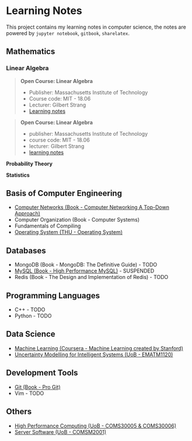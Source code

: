 Learning Notes
=========================

This project contains my learning notes in computer science, the notes are powered by `jupyter notebook`, `gitbook`, `sharelatex`.


Mathematics
-------------------------

### Linear Algebra

> **Open Course: Linear Algebra**
> * Publisher: Massachusetts Institute of Technology
> * Course code: MIT - 18.06
> * Lecturer: Gilbert Strang
> * [Learning notes](https://github.com/JeraKrs/Notes/blob/master/Linear%20Algebra/README.md)

> **Open Course: Linear Algebra**
> * publisher: Massachusetts Institute of Technology
> * course code: MIT - 18.06
> * lecturer: Gilbert Strang
> * [learning notes](https://github.com/JeraKrs/Notes/blob/master/Linear%20Algebra/README.md)

**Probability Theory**

**Statistics**


Basis of Computer Engineering
-------------------------

* [Computer Networks (Book - Computer Networking A Top-Down Approach)](https://jerakrs.gitbooks.io/computer_networks/content/)
* Computer Organization (Book - Computer Systems)
* Fundamentals of Compiling
* [Operating System (THU - Operating System)](https://github.com/JeraKrs/notes/blob/master/Operating%20System/README.md)


Databases
-------------------------

* MongoDB (Book - MongoDB: The Definitive Guide) - TODO
* [MySQL (Book - High Performance MySQL)](https://jerakrs.gitbooks.io/mysql/content/) - SUSPENDED
* Redis (Book - The Design and Implementation of Redis) - TODO


Programming Languages
-------------------------

* C++ - TODO
* Python - TODO


Data Science
-------------------------

* [Machine Learning (Coursera - Machine Learning created by Stanford)](https://github.com/JeraKrs/notes/blob/master/Machine%20Learning/README.md)
* [Uncertainty Modelling for Intelligent Systems (UoB - EMATM1120)](https://github.com/JeraKrs/Notes/blob/master/Uncertainty%20Modelling%20for%20Intelligent%20Systems/README.md)


Development Tools
-------------------------

* [Git (Book - Pro Git)](https://jerakrs.gitbooks.io/git/content/)
* Vim - TODO


Others
-------------------------

* [High Performance Computing (UoB - COMS30005 & COMS30006)](https://github.com/JeraKrs/Notes/blob/master/High%20Performance%20Computing/README.md)
* [Server Software (UoB - COMSM2001)](https://github.com/JeraKrs/notes/blob/master/Server%20Software/README.md)
